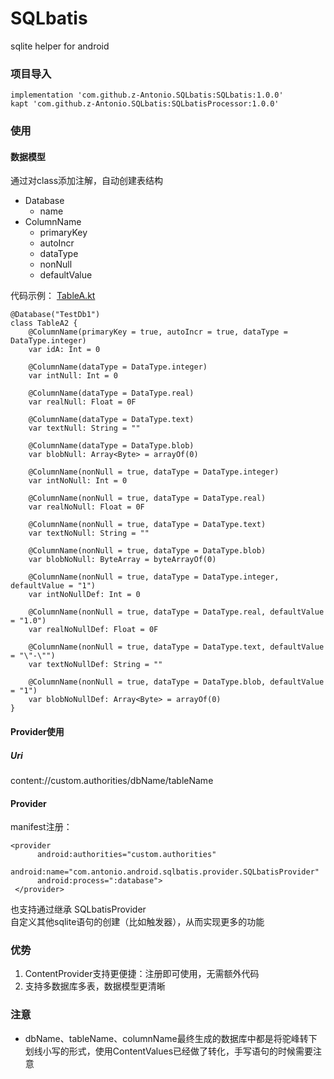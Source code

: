 # SQLbatis
sqlite helper for android

### 项目导入
  
```
implementation 'com.github.z-Antonio.SQLbatis:SQLbatis:1.0.0'
kapt 'com.github.z-Antonio.SQLbatis:SQLbatisProcessor:1.0.0'
```

### 使用
#### 数据模型
通过对class添加注解，自动创建表结构  
* Database    
	* name  
* ColumnName  
	* primaryKey  
	* autoIncr  
	* dataType  
	* nonNull  
	* defaultValue  
	
代码示例： [TableA.kt](/app/src/main/java/com/antonio/android/sqlbatis/app/db/TableA.kt)
   
```
@Database("TestDb1")
class TableA2 {
    @ColumnName(primaryKey = true, autoIncr = true, dataType = DataType.integer)
    var idA: Int = 0
    
    @ColumnName(dataType = DataType.integer)
    var intNull: Int = 0
    
    @ColumnName(dataType = DataType.real)
    var realNull: Float = 0F
    
    @ColumnName(dataType = DataType.text)
    var textNull: String = ""
    
    @ColumnName(dataType = DataType.blob)
    var blobNull: Array<Byte> = arrayOf(0)
    
    @ColumnName(nonNull = true, dataType = DataType.integer)
    var intNoNull: Int = 0
    
    @ColumnName(nonNull = true, dataType = DataType.real)
    var realNoNull: Float = 0F
    
    @ColumnName(nonNull = true, dataType = DataType.text)
    var textNoNull: String = ""
    
    @ColumnName(nonNull = true, dataType = DataType.blob)
    var blobNoNull: ByteArray = byteArrayOf(0)
    
    @ColumnName(nonNull = true, dataType = DataType.integer, defaultValue = "1")
    var intNoNullDef: Int = 0
    
    @ColumnName(nonNull = true, dataType = DataType.real, defaultValue = "1.0")
    var realNoNullDef: Float = 0F
    
    @ColumnName(nonNull = true, dataType = DataType.text, defaultValue = "\"-\"")
    var textNoNullDef: String = ""
    
    @ColumnName(nonNull = true, dataType = DataType.blob, defaultValue = "1")
    var blobNoNullDef: Array<Byte> = arrayOf(0)
}
```
  
  
#### Provider使用 
##### Uri
content://custom.authorities/dbName/tableName

#### Provider  
manifest注册：  
    
```
<provider
      android:authorities="custom.authorities"
      android:name="com.antonio.android.sqlbatis.provider.SQLbatisProvider"
      android:process=":database">
 </provider>
```  
也支持通过继承 SQLbatisProvider  
自定义其他sqlite语句的创建（比如触发器），从而实现更多的功能   

### 优势
1. ContentProvider支持更便捷：注册即可使用，无需额外代码
2. 支持多数据库多表，数据模型更清晰

### 注意
* dbName、tableName、columnName最终生成的数据库中都是将驼峰转下划线小写的形式，使用ContentValues已经做了转化，手写语句的时候需要注意